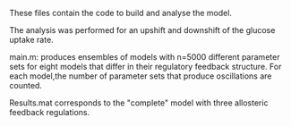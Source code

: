 These files contain the code to build and analyse the model.

The analysis was performed for an upshift and downshift of the glucose uptake rate.

main.m: produces ensembles of models with n=5000 different parameter sets for eight
models that differ in their regulatory feedback structure. For each model,the number
of parameter sets that produce oscillations are counted.

Results.mat corresponds to the "complete" model with three allosteric feedback regulations.
